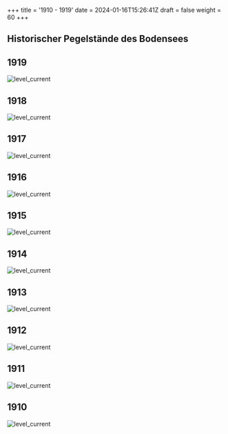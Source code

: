 +++
title = '1910 - 1919'
date = 2024-01-16T15:26:41Z
draft = false
weight = 60
+++

## Historischer Pegelstände des Bodensees

## 1919

![level_current](/images/DE/graphs_historic/longterm_DE_1919.png)

## 1918

![level_current](/images/DE/graphs_historic/longterm_DE_1918.png)

## 1917

![level_current](/images/DE/graphs_historic/longterm_DE_1917.png)

## 1916

![level_current](/images/DE/graphs_historic/longterm_DE_1916.png)

## 1915

![level_current](/images/DE/graphs_historic/longterm_DE_1915.png)

## 1914

![level_current](/images/DE/graphs_historic/longterm_DE_1914.png)

## 1913

![level_current](/images/DE/graphs_historic/longterm_DE_1913.png)

## 1912

![level_current](/images/DE/graphs_historic/longterm_DE_1912.png)

## 1911

![level_current](/images/DE/graphs_historic/longterm_DE_1911.png)

## 1910

![level_current](/images/DE/graphs_historic/longterm_DE_1910.png)